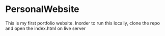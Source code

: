 # PersonalWebsite
This is my first portfolio website.
Inorder to run this locally, clone the repo and open the index.html on live server
